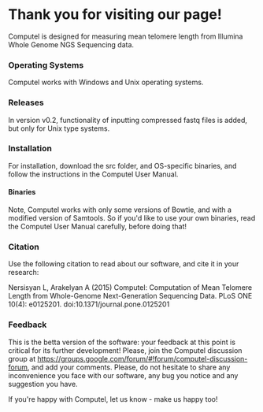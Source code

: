# Thank you for visiting our page! 

Computel is designed for measuring mean telomere length from Illumina Whole Genome NGS Sequencing data.

### Operating Systems
Computel works with Windows and Unix operating systems. 

### Releases
In version v0.2, functionality of inputting compressed fastq files is added, but only for Unix type systems. 

### Installation
For installation, download the src folder, and OS-specific binaries, and follow the instructions in the Computel User Manual. 

#### Binaries
Note, Computel works with only some versions of Bowtie, and with a modified version of Samtools. So if you'd like to use your own binaries, read the Computel User Manual carefully, before doing that! 

### Citation
Use the following citation to read about our software, and cite it in your research:

Nersisyan L, Arakelyan A (2015) Computel: Computation of Mean Telomere Length from Whole-Genome Next-Generation Sequencing Data. PLoS ONE 10(4): e0125201. doi:10.1371/journal.pone.0125201


### Feedback 
This is the betta version of the software: your feedback at this point is critical for its further development! 
Please, join the Computel discussion group at https://groups.google.com/forum/#!forum/computel-discussion-forum, and add your comments. Please, do not hesitate to share any inconvenience you face with our software, any bug you notice and any suggestion you have. 

If you're happy with Computel, let us know - make us happy too! 
